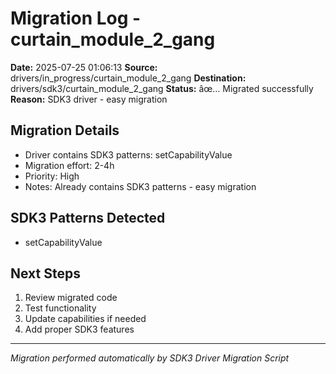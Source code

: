 ﻿# Migration Log - curtain_module_2_gang

**Date:** 2025-07-25 01:06:13
**Source:** drivers/in_progress/curtain_module_2_gang
**Destination:** drivers/sdk3/curtain_module_2_gang
**Status:** âœ… Migrated successfully
**Reason:** SDK3 driver - easy migration

## Migration Details
- Driver contains SDK3 patterns: setCapabilityValue
- Migration effort: 2-4h
- Priority: High
- Notes: Already contains SDK3 patterns - easy migration

## SDK3 Patterns Detected
- setCapabilityValue

## Next Steps
1. Review migrated code
2. Test functionality
3. Update capabilities if needed
4. Add proper SDK3 features

---
*Migration performed automatically by SDK3 Driver Migration Script*
